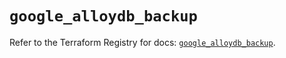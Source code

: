 # `google_alloydb_backup`

Refer to the Terraform Registry for docs: [`google_alloydb_backup`](https://registry.terraform.io/providers/hashicorp/google/5.43.0/docs/resources/alloydb_backup).
